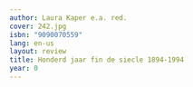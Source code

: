 ```yaml
---
author: Laura Kaper e.a. red.
cover: 242.jpg
isbn: "9090070559"
lang: en-us
layout: review
title: Honderd jaar fin de siecle 1894-1994
year: 0
---
```


